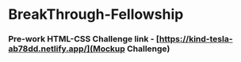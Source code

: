 # BreakThrough-Fellowship

### Pre-work HTML-CSS Challenge link - [https://kind-tesla-ab78dd.netlify.app/](Mockup Challenge)
